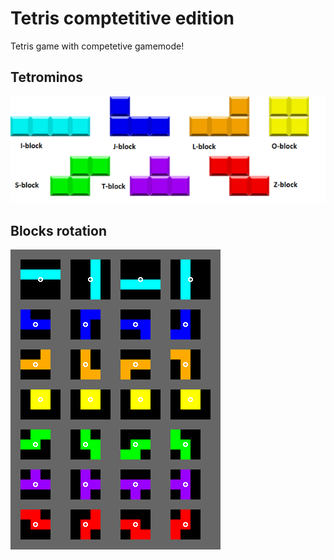# Tetris comptetitive edition
Tetris game with competetive gamemode!

## Tetrominos
![image](README_files/tetrominos.png)

## Blocks rotation
![image](README_files/rotation_origin.png)